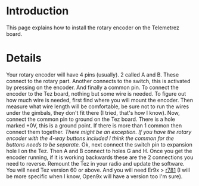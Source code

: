 # Introduction #

This page explains how to install the rotary encoder on the Telemetrez board.


# Details #

Your rotary encoder will have 4 pins (usually).  2 called A and B.  These connect to the rotary part.  Another connects to the switch, this is activated by pressing on the encoder.  And finally a common pin.
To connect the encoder to the Tez board, nothing but some wire is needed.  To figure out how much wire is needed, first find where you will mount the encoder.  Then measure what wire length will be comfortable, be sure not to run the wires under the gimbals, they don't fit there (I tried, that's how I know).  Now, connect the common pin to ground on the Tez board.  There is a hole marked +0V, this is a ground point.  If there is more than 1 common then connect them together.  _There might be an exception.  If you have the rotary encoder with the 4-way buttons included I think the common for the buttons needs to be separate._  Ok, next connect the switch pin to expansion hole I on the Tez.  Then A and B connect to holes G and H.  Once you get the encoder running, if it is working backwards these are the 2 connections you need to reverse.  Remount the Tez in your radio and update the software.  You will need Tez version 60 or above.  And you will need Er9x > [r781](https://code.google.com/p/9x-telemetrez/source/detail?r=781) (I will be more specific when I know, Open9x will have a version too I'm sure).